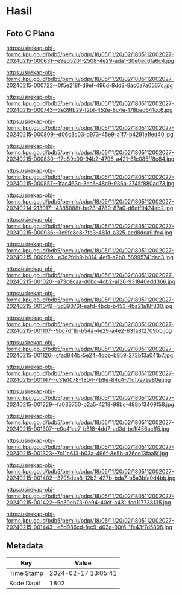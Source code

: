 # Hasil

## Foto C Plano

https://sirekap-obj-formc.kpu.go.id/bdb5/pemilu/pdpr/18/05/11/20/02/1805112002027-20240215-000631--e9eb5201-2508-4e29-ada1-30e0ec6fa6c4.jpg

https://sirekap-obj-formc.kpu.go.id/bdb5/pemilu/pdpr/18/05/11/20/02/1805112002027-20240215-000722--0f5e218f-d9ef-496d-8dd8-8ac0a7a0567c.jpg

https://sirekap-obj-formc.kpu.go.id/bdb5/pemilu/pdpr/18/05/11/20/02/1805112002027-20240215-000743--3e39fb29-f2bf-452e-8c4e-178bed641cc6.jpg

https://sirekap-obj-formc.kpu.go.id/bdb5/pemilu/pdpr/18/05/11/20/02/1805112002027-20240215-000809--d06c3c03-d973-45e9-a1f7-b4291e1fed40.jpg

https://sirekap-obj-formc.kpu.go.id/bdb5/pemilu/pdpr/18/05/11/20/02/1805112002027-20240215-000830--17b89c00-94b2-4796-a421-81c085ff8e84.jpg

https://sirekap-obj-formc.kpu.go.id/bdb5/pemilu/pdpr/18/05/11/20/02/1805112002027-20240215-000857--1fac463c-3ec6-48c9-936a-2745f880ad73.jpg

https://sirekap-obj-formc.kpu.go.id/bdb5/pemilu/pdpr/18/05/11/20/02/1805112002027-20240214-213017--4385888f-be23-4789-87a0-d6eff9424ab2.jpg

https://sirekap-obj-formc.kpu.go.id/bdb5/pemilu/pdpr/18/05/11/20/02/1805112002027-20240215-000936--3e9fe8e8-7fd3-481d-a325-aed8dca91fc4.jpg

https://sirekap-obj-formc.kpu.go.id/bdb5/pemilu/pdpr/18/05/11/20/02/1805112002027-20240215-000959--e3d2fdb9-b814-4ef1-a2b0-58995741dac3.jpg

https://sirekap-obj-formc.kpu.go.id/bdb5/pemilu/pdpr/18/05/11/20/02/1805112002027-20240215-001020--a73c8caa-d0bc-4cb2-a126-931840edd366.jpg

https://sirekap-obj-formc.kpu.go.id/bdb5/pemilu/pdpr/18/05/11/20/02/1805112002027-20240215-001049--5d39076f-eafd-4bcb-b453-4ba21a18f830.jpg

https://sirekap-obj-formc.kpu.go.id/bdb5/pemilu/pdpr/18/05/11/20/02/1805112002027-20240215-001107--9bc7df1b-b54a-4e29-a4e2-631a8f2709bb.jpg

https://sirekap-obj-formc.kpu.go.id/bdb5/pemilu/pdpr/18/05/11/20/02/1805112002027-20240215-001126--cfad844b-5e24-4dbb-b859-273b13a041b7.jpg

https://sirekap-obj-formc.kpu.go.id/bdb5/pemilu/pdpr/18/05/11/20/02/1805112002027-20240215-001147--c31e1078-1804-4b9e-84c4-71df7e79a80e.jpg

https://sirekap-obj-formc.kpu.go.id/bdb5/pemilu/pdpr/18/05/11/20/02/1805112002027-20240215-001229--fa033750-b2a5-4218-99bc-488bf3409f58.jpg

https://sirekap-obj-formc.kpu.go.id/bdb5/pemilu/pdpr/18/05/11/20/02/1805112002027-20240215-001307--e0c41ae7-b818-4dd7-ad3d-bc1f456acff5.jpg

https://sirekap-obj-formc.kpu.go.id/bdb5/pemilu/pdpr/18/05/11/20/02/1805112002027-20240215-001323--7c11c613-b03a-496f-8e5b-a26ce13faa5f.jpg

https://sirekap-obj-formc.kpu.go.id/bdb5/pemilu/pdpr/18/05/11/20/02/1805112002027-20240215-001402--3798dea8-12b2-427b-bda7-b5a3bfa0d4bb.jpg

https://sirekap-obj-formc.kpu.go.id/bdb5/pemilu/pdpr/18/05/11/20/02/1805112002027-20240215-001422--5c39eb73-0e94-40cf-a431-fcd117738135.jpg

https://sirekap-obj-formc.kpu.go.id/bdb5/pemilu/pdpr/18/05/11/20/02/1805112002027-20240215-001443--e5d986cd-fec9-403a-90f6-1fe43f7d5808.jpg


## Metadata

| Key        | Value               |
| ---------- | ------------------- |
| Time Stamp | 2024-02-17 13:05:41 |
| Kode Dapil | 1802                |



